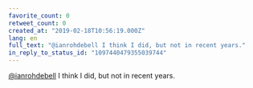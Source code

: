 ```yaml
---
favorite_count: 0
retweet_count: 0
created_at: "2019-02-18T10:56:19.000Z"
lang: en
full_text: "@ianrohdebell I think I did, but not in recent years."
in_reply_to_status_id: "1097440479355039744"
---
```


[@ianrohdebell](https://twitter.com/ianrohdebell) I think I did, but not in
recent years.
